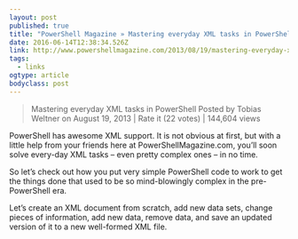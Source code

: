 ```yaml
---
layout: post 
published: true 
title: "PowerShell Magazine » Mastering everyday XML tasks in PowerShell" 
date: 2016-06-14T12:38:34.526Z 
link: http://www.powershellmagazine.com/2013/08/19/mastering-everyday-xml-tasks-in-powershell/ 
tags:
  - links
ogtype: article 
bodyclass: post 
---
```


> Mastering everyday XML tasks in PowerShell
Posted by Tobias Weltner on August 19, 2013 | Rate it
 (22 votes) | 144,604 views

PowerShell has awesome XML support. It is not obvious at first, but with a little help from your friends here at PowerShellMagazine.com, you’ll soon solve every-day XML tasks – even pretty complex ones – in no time.

So let’s check out how you put very simple PowerShell code to work to get the things done that used to be so mind-blowingly complex in the pre-PowerShell era.

Let’s create an XML document from scratch, add new data sets, change pieces of information, add new data, remove data, and save an updated version of it to a new well-formed XML file.